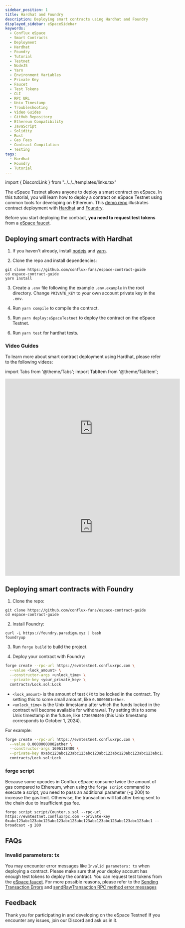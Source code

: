 ```yaml
---
sidebar_position: 1
title: Hardhat and Foundry
description: Deploying smart contracts using Hardhat and Foundry
displayed_sidebar: eSpaceSidebar
keywords:
  - Conflux eSpace
  - Smart Contracts
  - Deployment
  - Hardhat
  - Foundry
  - Tutorial
  - Testnet
  - NodeJS
  - Yarn
  - Environment Variables
  - Private Key
  - Faucet
  - Test Tokens
  - CLI
  - RPC URL
  - Unix Timestamp
  - Troubleshooting
  - Video Guides
  - GitHub Repository
  - Ethereum Compatibility
  - JavaScript
  - Solidity
  - Rust
  - Gas Fees
  - Contract Compilation
  - Testing
tags:
  - Hardhat
  - Foundry
  - Tutorial
---
```


import { DiscordLink } from "../../../templates/links.tsx"

The eSpace Testnet allows anyone to deploy a smart contract on eSpace. In this tutorial, you will learn how to deploy a contract on eSpace Testnet using common tools for developing on Ethereum. This [demo repo](https://github.com/conflux-fans/espace-contract-guide) illustrates contract deployment with [Hardhat](https://hardhat.org/) and [Foundry](https://github.com/foundry-rs/foundry).

Before you start deploying the contract, **you need to request test tokens** from a [eSpace faucet](https://efaucet.confluxnetwork.org/).

## Deploying smart contracts with Hardhat

1. If you haven't already, install [nodejs](https://nodejs.org/en/download/) and [yarn](https://classic.yarnpkg.com/lang/en/docs/install).

2. Clone the repo and install dependencies:

  ```shell
  git clone https://github.com/conflux-fans/espace-contract-guide
  cd espace-contract-guide
  yarn install
  ```

3. Create a `.env` file following the example `.env.example` in the root directory. Change `PRIVATE_KEY` to your own account private key in the `.env`.

4. Run `yarn compile` to compile the contract.

5. Run `yarn deploy:eSpaceTestnet` to deploy the contract on the eSpace Testnet.

6. Run `yarn test` for hardhat tests.

### Video Guides

To learn more about smart contract deployment using Hardhat, please refer to the following videos:

import Tabs from '@theme/Tabs';
import TabItem from '@theme/TabItem';

<Tabs>
<TabItem value="overview" label="Hardhat Overview">
<iframe width="560" height="315" src="https://www.youtube.com/embed/p0Bzc2Y_0Kc?si=sfchFwTtSHlHyK4w" title="YouTube video player" frameborder="0" allow="accelerometer; autoplay; clipboard-write; encrypted-media; gyroscope; picture-in-picture; web-share" allowfullscreen></iframe>
</TabItem>

<TabItem value="tutorial" label="Hardhat Tutorial">
<iframe width="560" height="315" src="https://www.youtube.com/embed/SBzhyV3TSGg?si=HXxu0XdHAsNNJPkf" title="YouTube video player" frameborder="0" allow="accelerometer; autoplay; clipboard-write; encrypted-media; gyroscope; picture-in-picture; web-share" allowfullscreen></iframe>
</TabItem>

</Tabs>

## Deploying smart contracts with Foundry

1. Clone the repo:

  ```shell
  git clone https://github.com/conflux-fans/espace-contract-guide
  cd espace-contract-guide
  ```

2. Install Foundry:

  ```shell
  curl -L https://foundry.paradigm.xyz | bash
  foundryup
  ```

3. Run `forge build` to build the project.

4. Deploy your contract with Foundry:

  ```bash
  forge create --rpc-url https://evmtestnet.confluxrpc.com \
    --value <lock_amount> \
    --constructor-args <unlock_time> \
    --private-key <your_private_key> \
    contracts/Lock.sol:Lock
  ```

  - `<lock_amount>` is the amount of test `CFX` to be locked in the contract. Try setting this to some small amount, like `0.0000001ether`.&#x20;
  - `<unlock_time>` is the Unix timestamp after which the funds locked in the contract will become available for withdrawal. Try setting this to some Unix timestamp in the future, like `1730390400` (this Unix timestamp corresponds to October 1, 2024).

  For example:

  ```bash
  forge create --rpc-url https://evmtestnet.confluxrpc.com \
    --value 0.00000000002ether \
    --constructor-args 1696118400 \
    --private-key 0xabc123abc123abc123abc123abc123abc123abc123abc123abc123abc123abc1 \
    contracts/Lock.sol:Lock
  ```

### forge script

Because some opcodes in Conflux eSpace consume twice the amount of gas compared to Ethereum, when using the `forge script` command to execute a script, you need to pass an additional parameter (-g 200) to increase the gas limit. Otherwise, the transaction will fail after being sent to the chain due to Insufficient gas fee.

```shell
forge script script/Counter.s.sol --rpc-url https://evmtestnet.confluxrpc.com --private-key 0xabc123abc123abc123abc123abc123abc123abc123abc123abc123abc123abc1 --broadcast -g 200
```

## FAQs

### Invalid parameters: tx

You may encounter error messages like `Invalid parameters: tx` when deploying a contract. Please make sure that your deploy account has enough test tokens to deploy the contract. You can request test tokens from the [eSpace faucet](https://efaucet.confluxnetwork.org/).
For more possible reasons, please refer to the [Sending Transaction Errors](/docs/core/core-space-basics/transactions/send-tx-error) and [sendRawTransaction RPC method error messages](/docs/core/build/json-rpc/rpc-behaviour/cfx_sendTransaction-errors.md)

## Feedback

Thank you for participating in and developing on the eSpace Testnet! If you encounter any issues, join our <DiscordLink>Discord</DiscordLink> and ask us in it.
